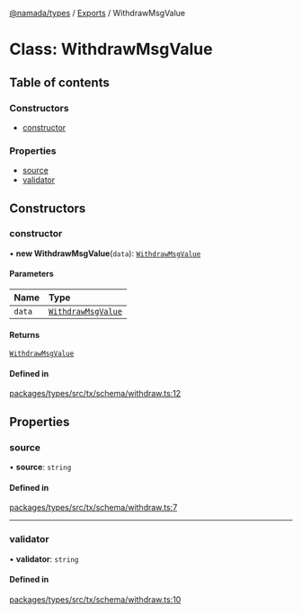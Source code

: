 [@namada/types](../README.md) / [Exports](../modules.md) / WithdrawMsgValue

# Class: WithdrawMsgValue

## Table of contents

### Constructors

- [constructor](WithdrawMsgValue.md#constructor)

### Properties

- [source](WithdrawMsgValue.md#source)
- [validator](WithdrawMsgValue.md#validator)

## Constructors

### constructor

• **new WithdrawMsgValue**(`data`): [`WithdrawMsgValue`](WithdrawMsgValue.md)

#### Parameters

| Name | Type |
| :------ | :------ |
| `data` | [`WithdrawMsgValue`](WithdrawMsgValue.md) |

#### Returns

[`WithdrawMsgValue`](WithdrawMsgValue.md)

#### Defined in

[packages/types/src/tx/schema/withdraw.ts:12](https://github.com/anoma/namada-interface/blob/dedbae7e806a646649051a09499b31d03fef0091/packages/types/src/tx/schema/withdraw.ts#L12)

## Properties

### source

• **source**: `string`

#### Defined in

[packages/types/src/tx/schema/withdraw.ts:7](https://github.com/anoma/namada-interface/blob/dedbae7e806a646649051a09499b31d03fef0091/packages/types/src/tx/schema/withdraw.ts#L7)

___

### validator

• **validator**: `string`

#### Defined in

[packages/types/src/tx/schema/withdraw.ts:10](https://github.com/anoma/namada-interface/blob/dedbae7e806a646649051a09499b31d03fef0091/packages/types/src/tx/schema/withdraw.ts#L10)
